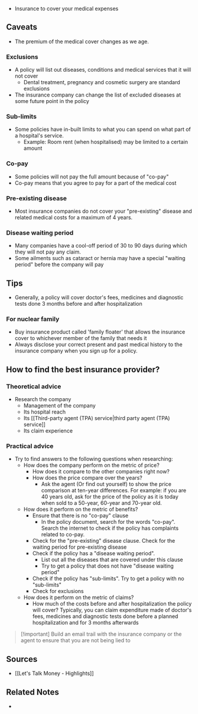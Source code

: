 - Insurance to cover your medical expenses

## Caveats
- The premium of the medical cover changes as we age.

### Exclusions
- A policy will list out diseases, conditions and medical services that it will not cover
	- Dental treatment, pregnancy and cosmetic surgery are standard exclusions
- The insurance company can change the list of excluded diseases at some future point in the policy

### Sub-limits
- Some policies have in-built limits to what you can spend on what part of a hospital's service.
	- Example: Room rent (when hospitalised) may be limited to a certain amount

### Co-pay
- Some policies will not pay the full amount because of "co-pay"
- Co-pay means that you agree to pay for a part of the medical cost

### Pre-existing disease
- Most insurance companies do not cover your "pre-existing" disease and related medical costs for a maximum of 4 years.

### Disease waiting period
- Many companies have a cool-off period of 30 to 90 days during which they will not pay any claim.
- Some ailments such as cataract or hernia may have a special "waiting period" before the company will pay

## Tips
- Generally, a policy will cover doctor's fees, medicines and diagnostic tests done 3 months before and after hospitalization

### For nuclear family
- Buy insurance product called 'family floater' that allows the insurance cover to whichever member of the family that needs it
- Always disclose your correct present and past medical history to the insurance company when you sign up for a policy.

## How to find the best insurance provider?
### Theoretical advice
- Research the company
	- Management of the company
	- Its hospital reach
	- Its [[Third-party agent (TPA) service|third party agent (TPA) service]]
	- Its claim experience

### Practical advice
- Try to find answers to the following questions when researching:
	- How does the company perform on the metric of price?
		- How does it compare to the other companies right now?
		- How does the price compare over the years?
			- Ask the agent (Or find out yourself) to show the price comparison at ten-year differences. For example: if you are 40 years old, ask for the price of the policy as it is today when sold to a 50-year, 60-year and 70-year old.
	- How does it perform on the metric of benefits?
		- Ensure that there is no "co-pay" clause
			- In the policy document, search for the words "co-pay". Search the internet to check if the policy has complaints related to co-pay.
		- Check for the "pre-existing" disease clause. Check for the waiting period for pre-existing disease
		- Check if the policy has a "disease waiting period".
			- List out all the diseases that are covered under this clause
			- Try to get a policy that does not have "disease waiting period"
		- Check if the policy has "sub-limits". Try to get a policy with no "sub-limits"
		- Check for exclusions
	- How does it perform on the metric of claims?
		- How much of the costs before and after hospitalization the policy will cover? Typically, you can claim expenditure made of doctor's fees, medicines and diagnostic tests done before a planned hospitalization and for 3 months afterwards

> [!important] Build an email trail with the insurance company or the agent to ensure that you are not being lied to


## Sources
- [[Let's Talk Money - Highlights]]

## Related Notes
- 